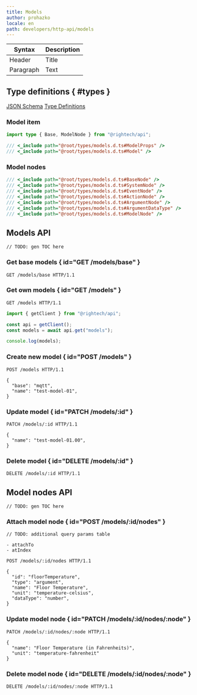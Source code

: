 ```yaml
---
title: Models
author: prohazko
locale: en
path: developers/http-api/models
---
```


| Syntax      | Description |
| ----------- | ----------- |
| Header      | Title       |
| Paragraph   | Text        |

## Type definitions { #types }

[JSON Schema](https://github.com/Rightech/rest-api/blob/master/oas3/schemas/models.yaml)
[Type Definitions](https://github.com/Rightech/rest-api/blob/master/types/models.d.ts)

### Model item

```ts
import type { Base, ModelNode } from "@rightech/api";

/// <_include path="@root/types/models.d.ts#ModelProps" />
/// <_include path="@root/types/models.d.ts#Model" />
```

### Model nodes

```ts
/// <_include path="@root/types/models.d.ts#BaseNode" />
/// <_include path="@root/types/models.d.ts#SystemNode" />
/// <_include path="@root/types/models.d.ts#EventNode" />
/// <_include path="@root/types/models.d.ts#ActionNode" />
/// <_include path="@root/types/models.d.ts#ArgumentNode" />
/// <_include path="@root/types/models.d.ts#ArgumentDataType" />
/// <_include path="@root/types/models.d.ts#ModelNode" />
```

## Models API

```
// TODO: gen TOC here
```

### Get base models { id="GET /models/base" }

```http
GET /models/base HTTP/1.1
```

### Get own models { id="GET /models" }

```http
GET /models HTTP/1.1
```

```typescript
import { getClient } from "@rightech/api";

const api = getClient();
const models = await api.get("models");

console.log(models);
```

### Create new model { id="POST /models" }

```http
POST /models HTTP/1.1

{
  "base": "mqtt",
  "name": "test-model-01",
}
```

### Update model { id="PATCH /models/:id" }

```http
PATCH /models/:id HTTP/1.1

{
  "name": "test-model-01.00",
}
```

### Delete model { id="DELETE /models/:id" }

```http
DELETE /models/:id HTTP/1.1
```

## Model nodes API

```
// TODO: gen TOC here
```

### Attach model node { id="POST /models/:id/nodes" }

```
// TODO: additional query params table

- attachTo
- atIndex
```

```http
POST /models/:id/nodes HTTP/1.1

{
  "id": "floorTemperature",
  "type": "argument",
  "name": "Floor Temperature",
  "unit": "temperature-celsius",
  "dataType": "number",
}
```

### Update model node { id="PATCH /models/:id/nodes/:node" }

```http
PATCH /models/:id/nodes/:node HTTP/1.1

{
  "name": "Floor Temperature (in Fahrenheits)",
  "unit": "temperature-fahrenheit"
}
```

### Delete model node { id="DELETE /models/:id/nodes/:node" }

```http
DELETE /models/:id/nodes/:node HTTP/1.1
```
